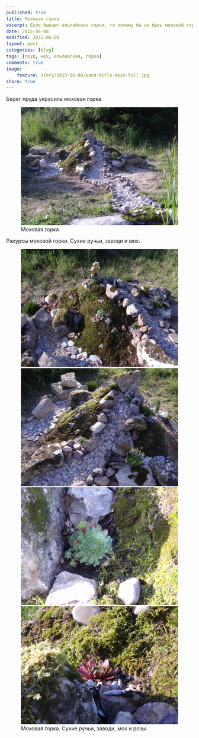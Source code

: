 ```yaml
---
published: true 
title: Моховая горка
excerpt: Если бывают альпийские горки, то почему бы не быть моховой горке?
date: 2015-06-08
modified: 2015-06-08
layout: post
categories: [blog]
tags: [пруд, мох, альпийская, горка]
comments: true
image:
    feature: story/2015-06-08/pond-title-moss-hill.jpg
share: true
---
```


Берег пруда украсила моховая горка

<figure>
    <a href="/images/story/2015-06-08/DSC03767.jpg"><img alt="Моховая горка" title="Моховая горка" src="/images/story/2015-06-08/DSC03767.jpg"></a>
    <figcaption>Моховая горка</figcaption>
</figure>

Ракурсы моховой горки. Сухие ручьи, заводи и мох. 

<figure class="half">
    <a href="/images/story/2015-06-08/DSC03768.jpg"><img alt="Альпийская горка" title="Альпийская горка" src="/images/story/2015-06-08/DSC03768.jpg"></a>
    <a href="/images/story/2015-06-08/DSC03775.jpg"><img alt="Виды моховой горки" title="Виды моховой горки" src="/images/story/2015-06-08/DSC03775.jpg"></a>
    <a href="/images/story/2015-06-08/DSC03772.jpg"><img alt=" Каменная роза" title=" Каменная роза" src="/images/story/2015-06-08/DSC03772.jpg"></a>
    <a href="/images/story/2015-06-08/DSC03774.jpg"><img alt="Камни и роза" title="Камни и роза" src="/images/story/2015-06-08/DSC03774.jpg"></a>
    <figcaption>Моховая горка. Сухие ручьи, заводи, мох и розы
</figcaption>
</figure>

